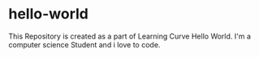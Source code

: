 # hello-world
This Repository is created as a part of Learning Curve
Hello World. I'm a computer science Student and i love to code.
